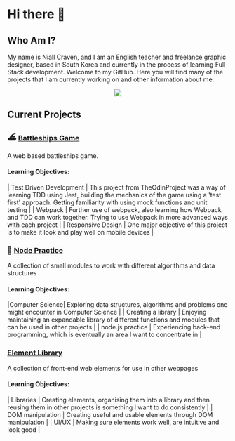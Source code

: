 # Hi there 👋

## Who Am I?

My name is Niall Craven, and I am an English teacher and freelance graphic designer, based in South Korea and currently in the process of learning Full Stack development. Welcome to my GitHub. Here you will find many of the projects that I am currently working on and other information about me.

<p align="center">
  <a href="https://skillicons.dev">
    <img src="https://skillicons.dev/icons?i=html,css,js,nodejs,git,webpack,jest,ps,ai,blender" />
  </a>
</p>

## Current Projects

### ⛴️ [Battleships Game](https://www.github.com/niallantony/battleships)

A web based battleships game.

#### Learning Objectives:
| Test Driven Development | This project from TheOdinProject was a way of learning TDD using Jest, building the mechanics of the game using a 'test first' approach. Getting familiarity with using mock functions and unit testing |
| Webpack | Further use of webpack, also learning how Webpack and TDD can work together. Trying to use Webpack in more advanced ways with each project |
| Responsive Design | One major objective of this project is to make it look and play well on mobile devices |

### 🔬 [Node Practice](www.github.com/niallantony/Node_practice)

A collection of small modules to work with different algorithms and data structures

#### Learning Objectives:
|Computer Science| Exploring data structures, algorithms and problems one might encounter in Computer Science |
| Creating a library | Enjoying maintaining an expandable library of different functions and modules that can be used in other projects |
| node.js practice | Experiencing back-end programming, which is eventually an area I want to concentrate in |

### [Element Library](https://github.com/niallantony/webpage-elements)

A collection of front-end web elements for use in other webpages

#### Learning Objectives:
| Libraries | Creating elements, organising them into a library and then reusing them in other projects is something I want to do consistently |
| DOM manipulation | Creating useful and usable elements through DOM manipulation |
| UI/UX | Making sure elements work well, are intuitive and look good |


<!--
**niallantony/niallantony** is a ✨ _special_ ✨ repository because its `README.md` (this file) appears on your GitHub profile.

Here are some ideas to get you started:

- 🔭 I’m currently working on ...
- 🌱 I’m currently learning ...
- 👯 I’m looking to collaborate on ...
- 🤔 I’m looking for help with ...
- 💬 Ask me about ...
- 📫 How to reach me: ...
- 😄 Pronouns: ...
- ⚡ Fun fact: ...
-->

